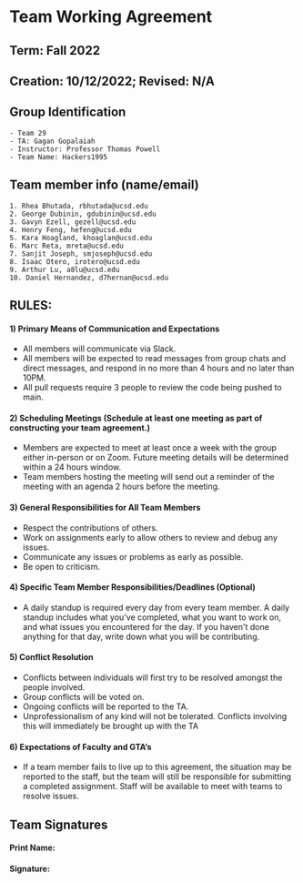 # Team Working Agreement

## Term: Fall 2022

## Creation: 10/12/2022; Revised: N/A

## Group Identification

    - Team 29
    - TA: Gagan Gopalaiah
    - Instructor: Professor Thomas Powell
    - Team Name: Hackers1995

## Team member info (name/email)

    1. Rhea Bhutada, rbhutada@ucsd.edu
    2. George Dubinin, gdubinin@ucsd.edu
    3. Gavyn Ezell, gezell@ucsd.edu
    4. Henry Feng, hefeng@ucsd.edu
    5. Kara Hoagland, khoaglan@ucsd.edu
    6. Marc Reta, mreta@ucsd.edu
    7. Sanjit Joseph, smjoseph@ucsd.edu
    8. Isaac Otero, irotero@ucsd.edu
    9. Arthur Lu, a8lu@ucsd.edu
    10. Daniel Hernandez, d7hernan@ucsd.edu

## RULES:

#### 1) Primary Means of Communication and Expectations

-   All members will communicate via Slack.
-   All members will be expected to read messages from group chats and direct messages, and respond in no more than 4 hours and no later than 10PM.
-   All pull requests require 3 people to review the code being pushed to main.

#### 2) Scheduling Meetings (Schedule at least one meeting as part of constructing your team agreement.)

-   Members are expected to meet at least once a week with the group either in-person or on Zoom. Future meeting details will be determined within a 24 hours window.
-   Team members hosting the meeting will send out a reminder of the meeting with an agenda 2 hours before the meeting.

#### 3) General Responsibilities for All Team Members

-   Respect the contributions of others.
-   Work on assignments early to allow others to review and debug any issues.
-   Communicate any issues or problems as early as possible.
-   Be open to criticism.

#### 4) Specific Team Member Responsibilities/Deadlines (Optional)

-   A daily standup is required every day from every team member. A daily standup includes what you've completed, what you want to work on, and what issues you encountered for the day. If you haven't done anything for that day, write down what you will be contributing.

#### 5) Conflict Resolution

-   Conflicts between individuals will first try to be resolved amongst the people involved.
-   Group conflicts will be voted on.
-   Ongoing conflicts will be reported to the TA.
-   Unprofessionalism of any kind will not be tolerated. Conflicts involving this will immediately be brought up with the TA

#### 6) Expectations of Faculty and GTA’s

-   If a team member fails to live up to this agreement, the situation may be reported to the staff, but the team will still be responsible for submitting a completed assignment. Staff will be available to meet with teams to resolve issues.

## Team Signatures

#### Print Name:

#### Signature:
